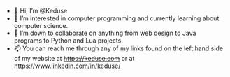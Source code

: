 - 👋 Hi, I’m @Keduse
- 👀 I’m interested in computer programming and currently learning about computer science.
- 💞️ I’m down to collaborate on anything from web design to Java programs to Python and Lua projects. 
- 📫 You can reach me through any of my links found on the left hand side of my website at ~~https://keduse.com~~ or at https://www.linkedin.com/in/keduse/

